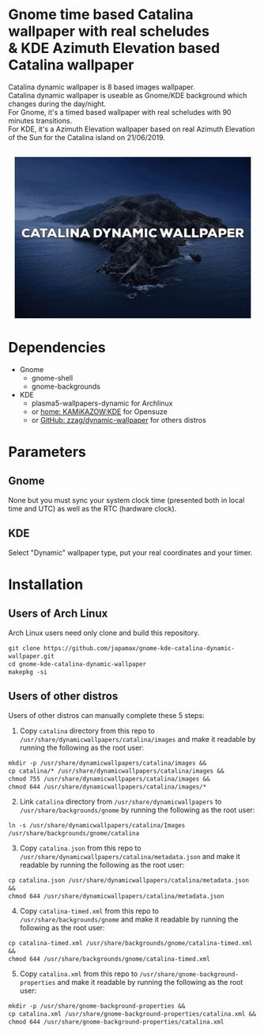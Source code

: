 # Gnome time based Catalina wallpaper with real scheludes</br>& KDE Azimuth Elevation based Catalina wallpaper

Catalina dynamic wallpaper is 8 based images wallpaper.</br>
Catalina dynamic wallpaper is useable as Gnome/KDE background which changes during the day/night.</br>
For Gnome, it's a timed based wallpaper with real scheludes with 90 minutes transitions.</br>
For KDE, it's a Azimuth Elevation wallpaper based on real Azimuth Elevation of the Sun for the Catalina island on 21/06/2019.</br></br>


<p align="center">
  <img width="478" height="326" src="gnome-kde-catalina-dynamic-wallpaper.gif">
</p>


# Dependencies
* Gnome
  * gnome-shell
  * gnome-backgrounds
* KDE
  * plasma5-wallpapers-dynamic for Archlinux 
  * or [home: KAMiKAZOW:KDE](https://software.opensuse.org//download.html?project=home%3AKAMiKAZOW%3AKDE&package=plasma5-dynamic-wallpaper) for Opensuze
  - or [GitHub: zzag/dynamic-wallpaper](https://github.com/zzag/dynamic-wallpaper) for others distros

# Parameters
## Gnome
None but you must sync your system clock time (presented both in local time and UTC) as well as the RTC (hardware clock).
## KDE
Select "Dynamic" wallpaper type, put your real coordinates and your timer.


# Installation
## Users of Arch Linux
Arch Linux users  need only clone and build this repository.

```
git clone https://github.com/japamax/gnome-kde-catalina-dynamic-wallpaper.git
cd gnome-kde-catalina-dynamic-wallpaper
makepkg -si
```

## Users of other distros
Users of other distros can manually complete these 5 steps:

1) Copy `catalina` directory from this repo  to `/usr/share/dynamicwallpapers/catalina/images` and make it readable by running the following as the root user:
```
mkdir -p /usr/share/dynamicwallpapers/catalina/images && 
cp catalina/* /usr/share/dynamicwallpapers/catalina/images && 
chmod 755 /usr/share/dynamicwallpapers/catalina/images && 
chmod 644 /usr/share/dynamicwallpapers/catalina/images/*
```

2) Link `catalina` directory from `/usr/share/dynamicwallpapers` to `/usr/share/backgrounds/gnome` by running the following as the root user:
```
ln -s /usr/share/dynamicwallpapers/catalina/Images /usr/share/backgrounds/gnome/catalina
```

3) Copy `catalina.json` from this repo  to `/usr/share/dynamicwallpapers/catalina/metadata.json` and make it readable by running the following as the root user:
```
cp catalina.json /usr/share/dynamicwallpapers/catalina/metadata.json && 
chmod 644 /usr/share/dynamicwallpapers/catalina/metadata.json
```

4) Copy `catalina-timed.xml` from this repo  to `/usr/share/backgrounds/gnome` and make it readable by running the following as the root user:
```
cp catalina-timed.xml /usr/share/backgrounds/gnome/catalina-timed.xml && 
chmod 644 /usr/share/backgrounds/gnome/catalina-timed.xml
```

5) Copy `catalina.xml` from this repo  to `/usr/share/gnome-background-properties` and make it readable by running the following as the root user:
```
mkdir -p /usr/share/gnome-background-properties && 
cp catalina.xml /usr/share/gnome-background-properties/catalina.xml && 
chmod 644 /usr/share/gnome-background-properties/catalina.xml
```

